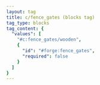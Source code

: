 ```yaml
---
layout: tag
title: c/fence_gates (blocks tag)
tag_type: blocks
tag_content: {
  "values": [
    "#c:fence_gates/wooden",
    {
      "id": "#forge:fence_gates",
      "required": false
    }
  ]
}
---
```

